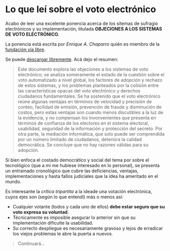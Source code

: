 # Lo que leí sobre el voto electrónico

Acabo de leer una excelente ponencia acerca de los sitemas de sufragio electrónicos y su implementación, titulada __OBJECIONES A LOS SISTEMAS DE VOTO ELECTRÓNICO__.

La ponencia está escrita por _Enrique A. Chaparro_ quién es miembro de la [fundación vía libre](http://www.vialibre.org.ar). 

Se puede [descargar libremente](http://www.vialibre.org.ar/2016/06/21/objeciones-a-los-sistemas-de-voto-electronico/). Acá dejo el resumen:

> Este documento explora las objeciones a los sistemas de voto electrónico; se analiza
> someramente el estado de la cuestión sobre el voto automatizado a nivel global, los
> factores de adopción y rechazo de estos sistemas, y los problemas planteados por la
> colisión entre las características opacas del voto electrónico y derechos ciudadanos
> fundamentales. Se ha sostenido que el voto electrónico reúne algunas ventajas en
> términos de velocidad y precisión de conteo, facilidad de emisión, prevención de fraude
> y disminución de costos, pero estas ventajas son cuando menos discutibles a la luz de la
> evidencia, y no compensan los invonvenientes que presenta en términos de confianza
> de los electores en el sistema electoral, usabilidad, seguridad de la información y
> protección del secreto. Por otra parte, la mediación informática, que solo puede ser
> comprendida por un número limitado de ciudadanos, deteriora la calidad democrática.
> Se concluye que no hay razones válidas para su adopción.

Si bien enfoca el costado democrático y social del tema por sobre el tecnológico (que a mí me hubiese interesado en lo personal),
 se presenta un entramado cronológico que cubre las deficiencias, ventajas, implementaciones y hasta fallos judiciales que 
 la idea ha ameritado en el mundo.

Es interesante la _crítica tripartita_ a la ideade una votación electrónica, cuyos ejes son (según lo que entendí) más o menos así:

* Cualquier votante (todos y cada uno de ellos) __debe estar seguro que su voto expresa su voluntad__. 
* Técnicamente es imposible asegurar lo anterior sin que su implementación dificulte la usabilidad.
* Su correcto despliegue es necesariamente gravoso y lejos de erradicar los viejos problemas le abre la puerta a nuevos.

> Continuará...
